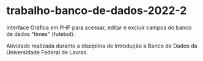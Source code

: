 # trabalho-banco-de-dados-2022-2

Interface Gráfica em PHP para acessar, editar e excluir campos do banco de dados "times" (futebol). 

Atividade realizada durante a disciplina de Introdução a Banco de Dados da Universidade Federal de Lavras.
